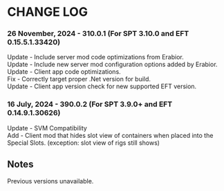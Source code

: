 # CHANGE LOG

### 26 November, 2024 - 310.0.1 (For SPT 3.10.0 and EFT 0.15.5.1.33420)
Update - Include server mod code optimizations from Erabior.</br>
Update - Include new server mod configuration options added by Erabior.</br>
Update - Client app code optimizations.</br>
Fix - Correctly target proper .Net version for build.</br>
Update - Client app version check for new supported EFT version.</br>

### 16 July, 2024 - 390.0.2 (For SPT 3.9.0+ and EFT 0.14.9.1.30626)
Update - SVM Compatibility</br>
Add - Client mod that hides slot view of containers when placed into the Special Slots. (exception: slot view of rigs still shows)</br>


## Notes
Previous versions unavailable.